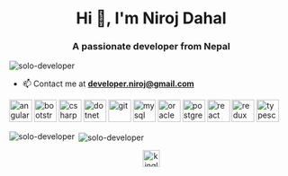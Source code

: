<h1 align="center">Hi 👋, I'm Niroj Dahal</h1>
<h3 align="center">A passionate developer from Nepal</h3>

<p align="left"> <img src="https://komarev.com/ghpvc/?username=solo-developer" alt="solo-developer" /> </p>

- 📫 Contact me at **developer.niroj@gmail.com**

<p align="left"><img src="https://devicons.github.io/devicon/devicon.git/icons/angularjs/angularjs-original.svg" alt="angularjs" width="40" height="40"/> <img src="https://devicons.github.io/devicon/devicon.git/icons/bootstrap/bootstrap-plain.svg" alt="bootstrap" width="40" height="40"/> <img src="https://devicons.github.io/devicon/devicon.git/icons/csharp/csharp-original.svg" alt="csharp" width="40" height="40"/> <img src="https://devicons.github.io/devicon/devicon.git/icons/dot-net/dot-net-original-wordmark.svg" alt="dotnet" width="40" height="40"/> <img src="https://www.vectorlogo.zone/logos/git-scm/git-scm-icon.svg" alt="git" width="40" height="40"/> <img src="https://devicons.github.io/devicon/devicon.git/icons/mysql/mysql-original-wordmark.svg" alt="mysql" width="40" height="40"/> <img src="https://devicons.github.io/devicon/devicon.git/icons/oracle/oracle-original.svg" alt="oracle" width="40" height="40"/> <img src="https://devicons.github.io/devicon/devicon.git/icons/postgresql/postgresql-original-wordmark.svg" alt="postgresql" width="40" height="40"/> <img src="https://devicons.github.io/devicon/devicon.git/icons/react/react-original-wordmark.svg" alt="react" width="40" height="40"/> <img src="https://devicons.github.io/devicon/devicon.git/icons/redux/redux-original.svg" alt="redux" width="40" height="40"/> <img src="https://devicons.github.io/devicon/devicon.git/icons/typescript/typescript-original.svg" alt="typescript" width="40" height="40"/></p><p><img align="left" src="https://github-readme-stats.vercel.app/api/top-langs/?username=solo-developer&layout=compact&hide=html" alt="solo-developer" /></p>

<p>&nbsp;<img align="center" src="https://github-readme-stats.vercel.app/api?username=solo-developer&show_icons=true" alt="solo-developer" /></p>

<p align="center">
<a href="https://dev.to/kingleo10" target="blank"><img align="center" src="https://cdn.jsdelivr.net/npm/simple-icons@3.0.1/icons/dev-dot-to.svg" alt="kingleo10" height="30" width="30" /></a>
</p>
